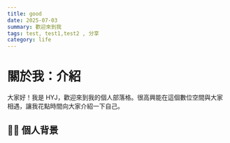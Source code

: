 ```yaml
---
title: good
date: 2025-07-03
summary: 歡迎來到我
tags: test, test1,test2 , 分享
category: life
---
```


# 關於我：介紹

大家好！我是 HYJ，歡迎來到我的個人部落格。很高興能在這個數位空間與大家相遇，讓我花點時間向大家介紹一下自己。

## 🙋‍♂️ 個人背景

